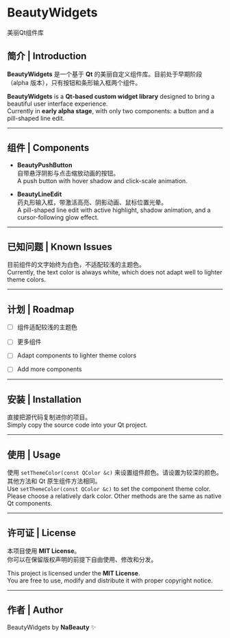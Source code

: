 # BeautyWidgets
美丽Qt组件库

## 简介 | Introduction

**BeautyWidgets** 是一个基于 **Qt** 的美丽自定义组件库。目前处于早期阶段（alpha 版本），只有按钮和条形输入框两个组件。  

**BeautyWidgets** is a **Qt-based custom widget library** designed to bring a beautiful user interface experience.  
Currently in **early alpha stage**, with only two components: a button and a pill-shaped line edit.  

---

## 组件 | Components

- **BeautyPushButton**  
  自带悬浮阴影与点击缩放动画的按钮。  
  A push button with hover shadow and click-scale animation.  

- **BeautyLineEdit**  
  药丸形输入框，带激活高亮、阴影动画、鼠标位置光晕。  
  A pill-shaped line edit with active highlight, shadow animation, and a cursor-following glow effect.  

---

## 已知问题 | Known Issues

目前组件的文字始终为白色，不适配较浅的主题色。  
Currently, the text color is always white, which does not adapt well to lighter theme colors.  

---

## 计划 | Roadmap

- [ ] 组件适配较浅的主题色  
- [ ] 更多组件  

- [ ] Adapt components to lighter theme colors  
- [ ] Add more components  

---

## 安装 | Installation

直接把源代码复制进你的项目。  
Simply copy the source code into your Qt project.  

---

## 使用 | Usage

使用 `setThemeColor(const QColor &c)` 来设置组件颜色。请设置为较深的颜色。其他方法和 Qt 原生组件方法相同。  
Use `setThemeColor(const QColor &c)` to set the component theme color. Please choose a relatively dark color. Other methods are the same as native Qt components.  

---

## 许可证 | License

本项目使用 **MIT License**。  
你可以在保留版权声明的前提下自由使用、修改和分发。  

This project is licensed under the **MIT License**.  
You are free to use, modify and distribute it with proper copyright notice.  

---

## 作者 | Author

BeautyWidgets by **NaBeauty** ✨
